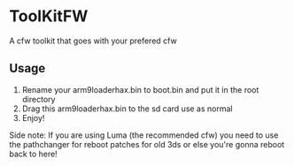 # ToolKitFW

A cfw toolkit that goes with your prefered  cfw

## Usage
1. Rename your arm9loaderhax.bin to boot.bin and put it in the root directory
2. Drag this arm9loaderhax.bin to the sd card use as normal
3. Enjoy!

Side note: If you are using Luma (the recommended cfw) you need to use the pathchanger for reboot patches for old 3ds or else you're gonna reboot back to here!
